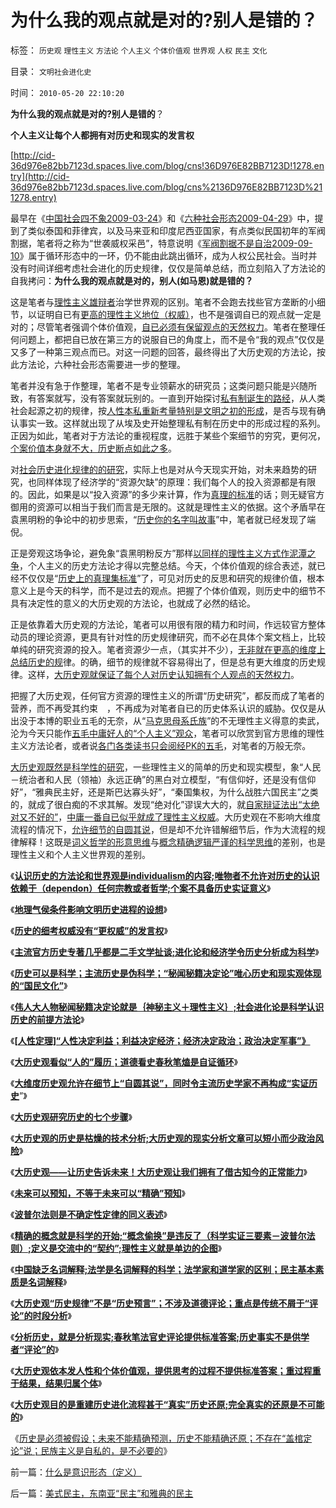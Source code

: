# 为什么我的观点就是对的?别人是错的？

标签： `历史观` `理性主义` `方法论` `个人主义` `个体价值观` `世界观` `人权` `民主` `文化` 

目录： `文明社会进化史`

时间： `2010-05-20 22:10:20`

**为什么我的观点就是对的?别人是错的**？

**个人主义让每个人都拥有对历史和现实的发言权**

[http://cid-36d976e82bb7123d.spaces.live.com/blog/cns!36D976E82BB7123D!1278.entry](http://cid-36d976e82bb7123d.spaces.live.com/blog/cns%2136D976E82BB7123D%211278.entry)

最早在《[中国社会四不象2009-03-24](../../../2009/3/24/为什么有中国特色的四不象是不稳定的系统.md)》和《[六种社会形态2009-04-29](../../../2009/4/29/社会发展史观和科学的社会进化论.md)》中，提到了类似泰国和菲律宾，以及马来亚和印度尼西亚国家，有点类似民国初年的军阀割据，笔者将之称为“世袭威权采邑”，特意说明《[军阀割据不是自治2009-09-10](../../../2009/9/10/军阀割据不是地方民主自治.md)》属于循环形态中的一环，仍不能由此跳出循环，成为人权公民社会。当时并没有时间详细考虑社会进化的历史规律，仅仅是简单总结，而立刻陷入了方法论的自我拷问：**为什么我的观点就是对的，别人(如马恩)就是错的？**

这是笔者与[理性主义雄辩者](../../../2010/5/12/理性主义其实就是蠢猪主义,散户的“抗庄”能力.md)治学世界观的区别。笔者不会跑去找些官方垄断的小细节，以证明自已有[更高的理性主义地位（权威）](../../../2010/5/10/理性主义科学家是不是很牛逼的大祭师？.md)，也不是强调自已的观点就一定是对的；尽管笔者强调个体价值观，[自已必须有保留观点的天然权力](http://blog.sina.com.cn/s/blog_5563a64d0100ii11.html)。笔者在整理任何问题上，都把自已放在第三方的说服自已的角度上，而不是令“我的观点”仅仅是又多了一种第三观点而已。对这一问题的回答，最终得出了大历史观的方法论，按此方法论，六种社会形态需要进一步的整理。

笔者并没有急于作整理，笔者不是专业领薪水的研究员；这类问题只能是兴随所致，有答案就写，没有答案就玩别的。一直到开始探讨[私有制诞生的路经](../../../2010/1/19/文明之初就是百万年向个体私有制进化的历史.md)，从人类社会起源之初的规律，按[人性本私重新考量特别是文明之初的形成](../../../2010/1/18/私有制革命是恢复了人类生物本源的生活方式.md)，是否与现有确认事实一致。这样就出现了从埃及史开始整理私有制在历史中的形成过程的系列。正因为如此，笔者对于方法论的重视程度，远胜于某些个案细节的穷究，更何况，[个案价值本身就不大，历史断点如此之多](../../../2010/2/9/低效益令历史学天生没有脊梁骨.md)。

对[社会历史进化规律的的研究](../../../2010/5/7/大历史观中的“历史规律”不是“传统的历史预言”.md)，实际上也是对从今天现实开始，对未来趋势的研究，也同样体现了经济学的“资源欠缺”的原理：我们每个人的投入资源都是有限的。因此，如果是以“投入资源”的多少来计算，作为[真理的标准](../../../2009/11/26/真理标准不一导致文明的冲突.md)的话；则无疑官方御用的资源可以相当于我们而言是无限的。这就是理性主义的依据。这个矛盾早在袁黑明粉的争论中的初步思索，“[历史你的名字叫故事](../../../2008/10/25/历史，你的名字叫故事.md)”中，笔者就已经发现了端倪。

正是旁观这场争论，避免象“袁黑明粉反方”那样[以同样的理性主义方式作泥潭之争](../../../2008/10/25/袁崇焕的是是非非：历史，不是道德素材库.md)，个人主义的历史方法论才得以完整总结。今天，个体价值观的综合表述，就已经不仅仅是“[历史上的真理集标准](../../../2009/7/4/绝对的真理存在吗？历史实证集如何认定.md)”了，可见对历史的反思和研究的规律价值，根本意义上是今天的科学，而不是过去的观点。把握了个体价值观，则历史中的细节不具有决定性的意义的大历史观的方法论，也就成了必然的结论。

正是依靠着大历史观的方法论，笔者可以用很有限的精力和时间，作远较官方整体动员的理论资源，更具有针对性的历史规律研究，而不必在具体个案文档上，比较单纯的研究资源的投入。笔者资源少一点，（其实并不少），[无非就在更高的维度上总结历史的规](../../../2010/4/13/历史的细考权威没有“更权威”的发言权.md)律。的确，细节的规律就不容易得出了，但是总有更大维度的历史规律。这样，[大历史观就保证了每个人对历史认知拥有个人观点的天然权力](../../../2010/3/9/没有利益就没有科学.md)。

把握了大历史观，任何官方资源的理性主义的所谓“历史研究”，都反而成了笔者的营养，而不再受其约束　，不再成为对笔者自已的历史体系认识的威胁。仅仅是从出没于本博的职业五毛的无奈，从“[马克思母系氏族](../../../2009/4/27/从母系氏族观点看社会发展史缺乏科学根据.md)”的不无理性主义得意的卖武，沦为今天只能作[五毛中庸好人的“个人主义”观众](http://darthvad.blog.sohu.com/132381039.html)，笔者可以欣赏到官方思维的理性主义方法论者，或者说[各门各类读书只会阅经PK的五毛](../../../2009/7/16/批判性读书比虔诚阅经收获大.md)，对笔者的万般无奈。

[大历史观既然是科学性的研究](../../../2010/4/19/“秘闻秘籍决定论”唯心历史和现实观体现的“国民文化.md)，一些理性主义的简单的历史和现实模型，象“人民－统治者和人民（领袖）永远正确”的黑白对立模型，“有信仰好，还是没有信仰好”，“雅典民主好，还是斯巴达寡头好”，“秦国集权，为什么战胜六国民主”之类的，就成了很白痴的不求其解。发现“绝对化”谬误大大的，就[自家辩证法出“太绝对又不好的”](../../../2010/2/2/辩证法不能辩证出历史.md)，[中庸一番自已似乎就成了理性主义权威](../../../2010/1/7/当中庸成为权威.md)。大历史观在不影响大维度流程的情况下，[允许细节的自圆其说](../../../2010/4/21/大维度历史观允许在细节上“自圆其说”.md)，但是却不允许错解细节后，作为大流程的规律解释！这既是[词义哲学的形意思维](../../../2010/4/21/大维度历史观允许在细节上“自圆其说”.md)与[概念精确逻辑严谨的科学思维](../../../2010/5/4/科学开始于精确概念定义.md)的差别，也是理性主义和个人主义世界观的差别。

《[**认识历史的方法论和世界观是individualism的内容;唯物者不允许对历史的认识依赖于（dependon）任何宗教或者哲学;个案不具备历史实证意义**](../../../2010/3/16/个案不具备历史实证意义.md)》

《[**地理气侯条件影响文明历史进程的设想**](../../../2010/3/24/地理气侯条件影响文明历史进程的设想.md)》

《[**历史的细考权威没有“更权威”的发言权**](../../../2010/4/13/历史的细考权威没有“更权威”的发言权.md)》

《[**主流官方历史专著几乎都是二手文学扯谈;进化论和经济学令历史分析成为科学**](../../../2010/4/19/进化论和经济学令历史分析成为科学.md)》

《[**历史可以是科学；主流历史是伪科学；“秘闻秘籍决定论”唯心历史和现实观体现的“国民文化”**](../../../2010/4/19/“秘闻秘籍决定论”唯心历史和现实观体现的“国民文化.md)》

《[**伟人大人物秘闻秘籍决定论就是｛神秘主义＋理性主义｝;社会进化论是科学认识历史的前提方法论**](../../../2010/4/20/宗教的萌芽；和宗教萌芽的路径、方法、手段！.md)》

《[**[人性定理]“人性决定利益；利益决定经济；经济决定政治；政治决定军事”》**](../../../2010/4/20/人性决定利益；利益-＞经济；经济-＞政治；政治-＞军事.md)

《[**大历史观看似“人的”履历；道德看史春秋笔熆是自证循环**](../../../2010/4/21/大历史观似“人的”履历；道德春秋笔法是自证循环.md)》

《[**大维度历史观允许在细节上“自圆其说”，同时令主流历史学家不再构成“实证历史**](../../../2010/4/21/大维度历史观允许在细节上“自圆其说”.md)”》

《[**大历史观研究历史的七个步骤**](../../../2010/4/22/大历史观研究历史的七个步骤.md)》

《[**大历史观的历史是枯燥的技术分析;大历史观的现实分析文章可以短小而少政治风险**](../../../2010/4/22/大历史观的历史是枯燥的技术逻辑分析.md)》

《[**大历史观——让历史告诉未来！大历史观让我们拥有了借古知今的正常能力**](http://blog.sina.com.cn/s/blog_5563a64d0100hwmx.html)》

《[**未来可以预知，不等于未来可以“精确”预知**](../../../2010/5/4/未来可以预知.md)》

《[**波普尔法则是不确定性定律的同义表述**](../../../2010/5/4/波普尔法则是不确定性定律的同义表述.md)》

《[**精确的概念就是科学的开始;“概念偷换”是违反了（科学实证三要素－波普尔法则）;定义是交流中的“契约”;理性主义就是单边的企图**](../../../2010/5/4/科学开始于精确概念定义.md)》

《[**中国缺乏名词解释;法学是名词解释的科学；法学家和道学家的区别；民主基本素质是名词解释**](../../../2010/5/4/中国不缺信仰，中国缺乏名词解释.md)》

《[**大历史观“历史规律”不是“历史预言”；不涉及道德评论；重点是传统不屑于“评论”的时段分析**](../../../2010/5/7/大历史观中的“历史规律”不是“传统的历史预言”.md)》

《[**分析历史，就是分析现实;春秋笔法官史评论提供标准答案;历史事实不是供学者“评论”的**](../../../2010/5/7/评论历史者不宜研史；分析历史就是分析现实.md)》

《[**大历史观依本发人性和个体价值观，提供思考的过程不提供标准答案；重过程重于结果，结果归属个体**](../../../2010/5/7/大历史观提供分析过程不提供标准答案.md)》

《[**大历史观目的是重建历史进化流程甚于“真实”历史还原;完全真实的还原是不可能的**](../../../2010/5/9/真实的历史可以比文学更精彩.md)》

《[历史是必须被假设；未来不能精确预测，历史不能精确还原；不存在“盖棺定论”说；民族主义是自私的，是不必要的](../../../2010/5/9/历史是必须被假设的.md)》



前一篇：[什么是意识形态（定义）](../../../2010/5/20/什么是意识形态（定义）.md)

后一篇：[美式民主，东南亚“民主”和雅典的民主](../../../2010/5/20/美式民主，东南亚“民主”和雅典的民主.md)